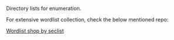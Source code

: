 Directory lists for enumeration.

For extensive wordlist collection, check the below mentioned repo:

[Wordlist shop by seclist](https://github.com/danielmiessler/SecLists/tree/master/Discovery/Web-Content)
